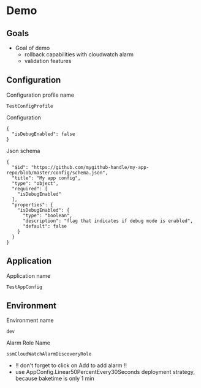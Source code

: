 # Demo

## Goals

* Goal of demo
  * rollback capabilities with cloudwatch alarm
  * validation features  

## Configuration

Configuration profile name

```
TestConfigProfile
```

Configuration
```
{
  "isDebugEnabled": false
}
```

Json schema
```
{
  "$id": "https://github.com/mygithub-handle/my-app-repo/blob/master/config/schema.json",
  "title": "My app config",
  "type": "object",
  "required": [
    "isDebugEnabled"
  ],
  "properties": {
    "isDebugEnabled": {
      "type": "boolean",
      "description": "flag that indicates if debug mode is enabled",
      "default": false
    }
  }
}
```

## Application

Application name

```
TestAppConfig
```

## Environment

Environment name

```
dev
```

Alarm Role Name

```
ssmCloudWatchAlarmDiscoveryRole
```

* !! don't forget to click on Add to add alarm !!
* use AppConfig.Linear50PercentEvery30Seconds deployment strategy, because baketime is only 1 min